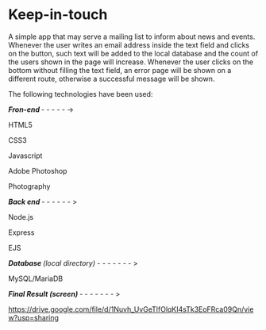 # Keep-in-touch

A simple app that may serve a mailing list to inform about news and events.
Whenever the user writes an email address inside the text field and clicks on the button, such text will be added to the local database and the count of the users shown in the page will increase. 
Whenever the user clicks on the bottom without filling the text field, an error page will be shown on a different route, otherwise a successful message will be shown.

The following technologies have been used:


<b> <i>Fron-end</i> </b> - - - - - ->
 
 
HTML5

CSS3

Javascript

Adobe Photoshop

Photography




<b> <i>  Back end </i> </b>- - - - - - >
  
Node.js

Express

EJS



 <i> <b> Database </b>(local directory) </i> - - - - - - - >
 
 MySQL/MariaDB
 



 <i> <b> Final Result (screen) </b> </i> - - - - - - - >
 
 <a href> https://drive.google.com/file/d/1Nuvh_UvGeTlfOlqKI4sTk3EoFRca09Qn/view?usp=sharing </a>
